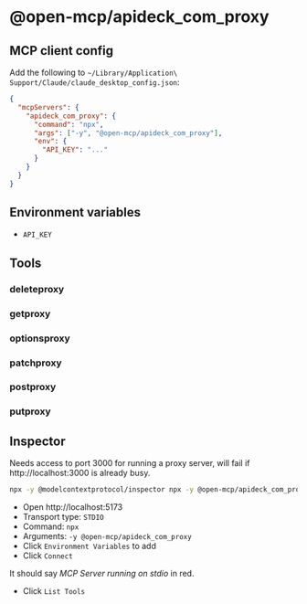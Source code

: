 # @open-mcp/apideck_com_proxy

## MCP client config

Add the following to `~/Library/Application\ Support/Claude/claude_desktop_config.json`:

```json
{
  "mcpServers": {
    "apideck_com_proxy": {
      "command": "npx",
      "args": ["-y", "@open-mcp/apideck_com_proxy"],
      "env": {
        "API_KEY": "..."
      }
    }
  }
}
```

## Environment variables

- `API_KEY`

## Tools

### deleteproxy

### getproxy

### optionsproxy

### patchproxy

### postproxy

### putproxy

## Inspector

Needs access to port 3000 for running a proxy server, will fail if http://localhost:3000 is already busy.

```bash
npx -y @modelcontextprotocol/inspector npx -y @open-mcp/apideck_com_proxy
```

- Open http://localhost:5173
- Transport type: `STDIO`
- Command: `npx`
- Arguments: `-y @open-mcp/apideck_com_proxy`
- Click `Environment Variables` to add
- Click `Connect`

It should say _MCP Server running on stdio_ in red.

- Click `List Tools`
